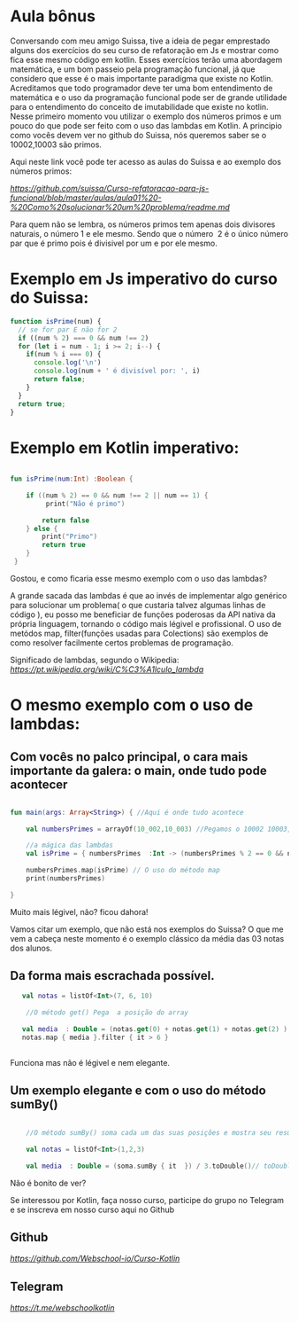 # Aula bônus

Conversando com meu amigo Suissa, tive a ideia de pegar emprestado alguns dos exercícios do seu curso de refatoração em Js 
e mostrar como fica esse mesmo código em kotlin. Esses exercícios terão uma abordagem matemática, e um bom passeio pela programação funcional, já que considero que esse é o mais importante paradigma que existe no Kotlin. Acreditamos que todo programador deve ter uma bom entendimento de matemática e o uso da programação funcional pode ser de grande utilidade para o entendimento do conceito de imutabilidade que existe no kotlin. Nesse primeiro momento vou utilizar o exemplo dos números primos e um pouco do que pode ser feito com o uso das lambdas em Kotlin. A principio como vocês devem ver no github do Suissa, nós queremos saber se o 10002,10003 são primos.

Aqui neste link você pode ter acesso as aulas do Suissa e ao exemplo dos números primos:

*https://github.com/suissa/Curso-refatoracao-para-js-funcional/blob/master/aulas/aula01%20-%20Como%20solucionar%20um%20problema/readme.md*


Para quem não se lembra, os números primos tem apenas dois divisores naturais, o número  1 e ele mesmo. Sendo que o número  2 é o único número par que é primo pois é divisivel por um e por ele mesmo.

# Exemplo em Js imperativo do curso do Suissa:

```js
function isPrime(num) { 
  // se for par E não for 2
  if ((num % 2) === 0 && num !== 2)
  for (let i = num - 1; i >= 2; i--) {
    if(num % i === 0) {
      console.log('\n')
      console.log(num + ' é divisível por: ', i)
      return false;
    }
  }
  return true;
}

```
# Exemplo em Kotlin imperativo:

```kotlin

fun isPrime(num:Int) :Boolean {
    
    if ((num % 2) == 0 && num !== 2 || num == 1) {
         print("Não é primo")
        
        return false
    } else {
        print("Primo")
        return true
    }
 }

```

Gostou, e como ficaria esse mesmo exemplo com o uso das lambdas?

A grande sacada das lambdas é que ao invés de implementar algo genérico para solucionar um problema( o que custaria talvez algumas linhas de código ), eu posso me beneficiar de funções poderosas da API nativa da própria linguagem, tornando o código mais légivel e profissional. O uso de metódos map, filter(funções usadas para Colections) são exemplos de como resolver facilmente certos problemas de programação.


Significado de lambdas, segundo o Wikipedia:
*https://pt.wikipedia.org/wiki/C%C3%A1lculo_lambda*


# O mesmo exemplo com o uso de lambdas:


## Com vocês no palco principal, o cara mais importante da galera: o main, onde tudo pode acontecer

```kotlin

fun main(args: Array<String>) { //Aqui é onde tudo acontece
    
    val numbersPrimes = arrayOf(10_002,10_003) //Pegamos o 10002 10003, como tinhamos falado
    
    //a mágica das lambdas
    val isPrime = { numbersPrimes  :Int -> (numbersPrimes % 2 == 0 && numbersPrimes !== 2 || numbersPrimes == 1) }
    
    numbersPrimes.map(isPrime) // O uso do método map
    print(numbersPrimes)
    
}

```
Muito mais légivel, não? ficou dahora!

Vamos citar um exemplo, que não está nos exemplos do Suissa?
O que me vem a cabeça neste momento é o exemplo clássico da média das 03 notas dos alunos.

## Da forma mais escrachada possível.

```kotlin
   val notas = listOf<Int>(7, 6, 10)
    
    //O método get() Pega  a posição do array
    
   val media  : Double = (notas.get(0) + notas.get(1) + notas.get(2) ) / 3.toDouble()
   notas.map { media }.filter { it > 6 }
  
```
Funciona mas não é légivel e nem elegante.

## Um exemplo elegante e com o uso do método sumBy()

```kotlin
  
    //O método sumBy() soma cada um das suas posições e mostra seu resultado
    
    val notas = listOf<Int>(1,2,3)
    
    val media  : Double = (soma.sumBy { it  }) / 3.toDouble()// toDouble converte para que o resultado seja double no final
```


Não é bonito de ver?

Se interessou por Kotlin, faça nosso curso, participe do grupo no Telegram e se inscreva em nosso curso aqui no Github

## Github
*https://github.com/Webschool-io/Curso-Kotlin*

## Telegram
*https://t.me/webschoolkotlin*





